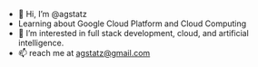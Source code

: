 - 👋 Hi, I’m @agstatz
- Learning about Google Cloud Platform and Cloud Computing
- 👀 I’m interested in full stack development, cloud, and artificial intelligence.
- 📫 reach me at agstatz@gmail.com

<!---
agstatz/agstatz is a ✨ special ✨ repository because its `README.md` (this file) appears on your GitHub profile.
You can click the Preview link to take a look at your changes.
--->

